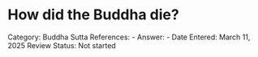 # How did the Buddha die?

Category: Buddha
Sutta References: -
Answer: -
Date Entered: March 11, 2025
Review Status: Not started